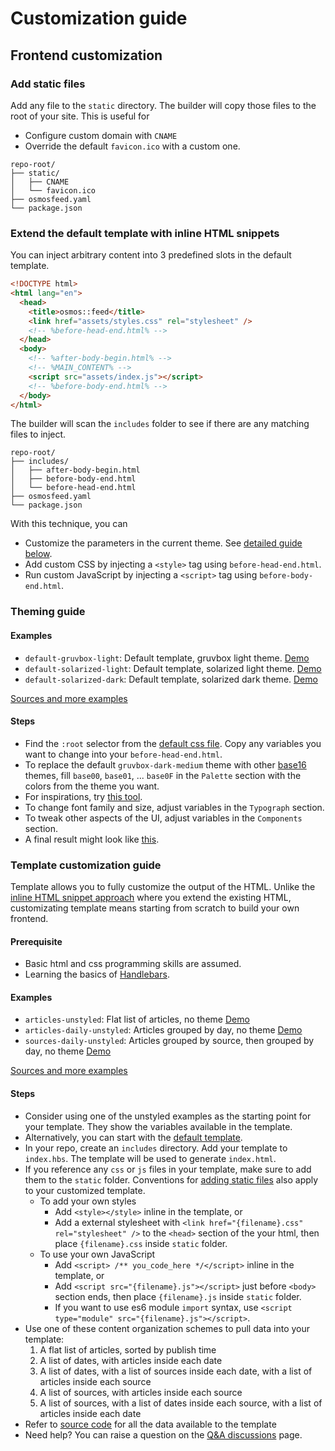 # Customization guide

## Frontend customization

### Add static files

Add any file to the `static` directory. The builder will copy those files to the root of your site. This is useful for

- Configure custom domain with `CNAME`
- Override the default `favicon.ico` with a custom one.

```
repo-root/
├── static/
│   ├── CNAME
│   └── favicon.ico
├── osmosfeed.yaml
└── package.json
```

### Extend the default template with inline HTML snippets

You can inject arbitrary content into 3 predefined slots in the default template.

```html
<!DOCTYPE html>
<html lang="en">
  <head>
    <title>osmos::feed</title>
    <link href="assets/styles.css" rel="stylesheet" />
    <!-- %before-head-end.html% -->
  </head>
  <body>
    <!-- %after-body-begin.html% -->
    <!-- %MAIN_CONTENT% -->
    <script src="assets/index.js"></script>
    <!-- %before-body-end.html% -->
  </body>
</html>
```

The builder will scan the `includes` folder to see if there are any matching files to inject.

```
repo-root/
├── includes/
│   ├── after-body-begin.html
│   ├── before-body-end.html
│   └── before-head-end.html
├── osmosfeed.yaml
└── package.json
```

With this technique, you can

- Customize the parameters in the current theme. See [detailed guide below](#theming-guide).
- Add custom CSS by injecting a `<style>` tag using `before-head-end.html`.
- Run custom JavaScript by injecting a `<script>` tag using `before-body-end.html`.

### Theming guide

#### Examples

- `default-gruvbox-light`: Default template, gruvbox light theme. [Demo](https://osmoscraft.github.io/osmosfeed-examples/default-gruvbox-light/)
- `default-solarized-light`: Default template, solarized light theme. [Demo](https://osmoscraft.github.io/osmosfeed-examples/default-solarized-light/)
- `default-solarized-dark`: Default template, solarized dark theme. [Demo](https://osmoscraft.github.io/osmosfeed-examples/default-solarized-dark/)

[Sources and more examples](https://github.com/osmoscraft/osmosfeed-examples)

#### Steps

- Find the `:root` selector from the [default css file](https://github.com/osmoscraft/osmosfeed/blob/v1.6.0/src/system-static/styles.css). Copy any variables you want to change into your `before-head-end.html`.
- To replace the default `gruvbox-dark-medium` theme with other [base16](https://github.com/chriskempson/base16) themes, fill `base00`, `base01`, ... `base0F` in the `Palette` section with the colors from the theme you want.
- For inspirations, try [this tool](https://terminal.sexy/).
- To change font family and size, adjust variables in the `Typograph` section.
- To tweak other aspects of the UI, adjust variables in the `Components` section.
- A final result might look like [this](https://github.com/osmoscraft/osmosfeed-examples/blob/main/examples/default-solarized-light/includes/before-head-end.html).

### Template customization guide

Template allows you to fully customize the output of the HTML. Unlike the [inline HTML snippet approach](extend-the-default-template-with-inline-html-snippets) where you extend the existing HTML, customizating template means starting from scratch to build your own frontend.

#### Prerequisite

- Basic html and css programming skills are assumed.
- Learning the basics of [Handlebars](https://handlebarsjs.com/guide/).

#### Examples

- `articles-unstyled`: Flat list of articles, no theme [Demo](https://osmoscraft.github.io/osmosfeed-examples/articles-unstyled/)
- `articles-daily-unstyled`: Articles grouped by day, no theme [Demo](https://osmoscraft.github.io/osmosfeed-examples/articles-daily-unstyled/)
- `sources-daily-unstyled`: Articles grouped by source, then grouped by day, no theme [Demo](https://osmoscraft.github.io/osmosfeed-examples/sources-daily-unstyled/)

[Sources and more examples](https://github.com/osmoscraft/osmosfeed-examples)

#### Steps

- Consider using one of the unstyled examples as the starting point for your template. They show the variables available in the template.
- Alternatively, you can start with the [default template](https://github.com/osmoscraft/osmosfeed/blob/master/src/system-templates/index.hbs).
- In your repo, create an `includes` directory. Add your template to `index.hbs`. The template will be used to generate `index.html`.
- If you reference any `css` or `js` files in your template, make sure to add them to the `static` folder. Conventions for [adding static files](#add-static-files) also apply to your customized template.
  - To add your own styles
    - Add `<style></style>` inline in the template, or
    - Add a external stylesheet with `<link href="{filename}.css" rel="stylesheet" />` to the `<head>` section of the your html, then place `{filename}.css` inside `static` folder.
  - To use your own JavaScript
    - Add `<script> /** you_code_here */</script>` inline in the template, or
    - Add `<script src="{filename}.js"></script>` just before `<body>` section ends, then place `{filename}.js` inside `static` folder.
    - If you want to use es6 module `import` syntax, use `<script type="module" src="{filename}.js"></script>`.
- Use one of these content organization schemes to pull data into your template:
  1. A flat list of articles, sorted by publish time
  2. A list of dates, with articles inside each date
  3. A list of dates, with a list of sources inside each date, with a list of articles inside each source
  4. A list of sources, with articles inside each source
  5. A list of sources, with a list of dates inside each source, with a list of articles inside each date
- Refer to [source code](https://github.com/osmoscraft/osmosfeed/blob/master/src/lib/get-template-data.ts) for all the data available to the template
- Need help? You can raise a question on the [Q&A discussions](https://github.com/osmoscraft/osmosfeed/discussions/categories/q-a) page.
